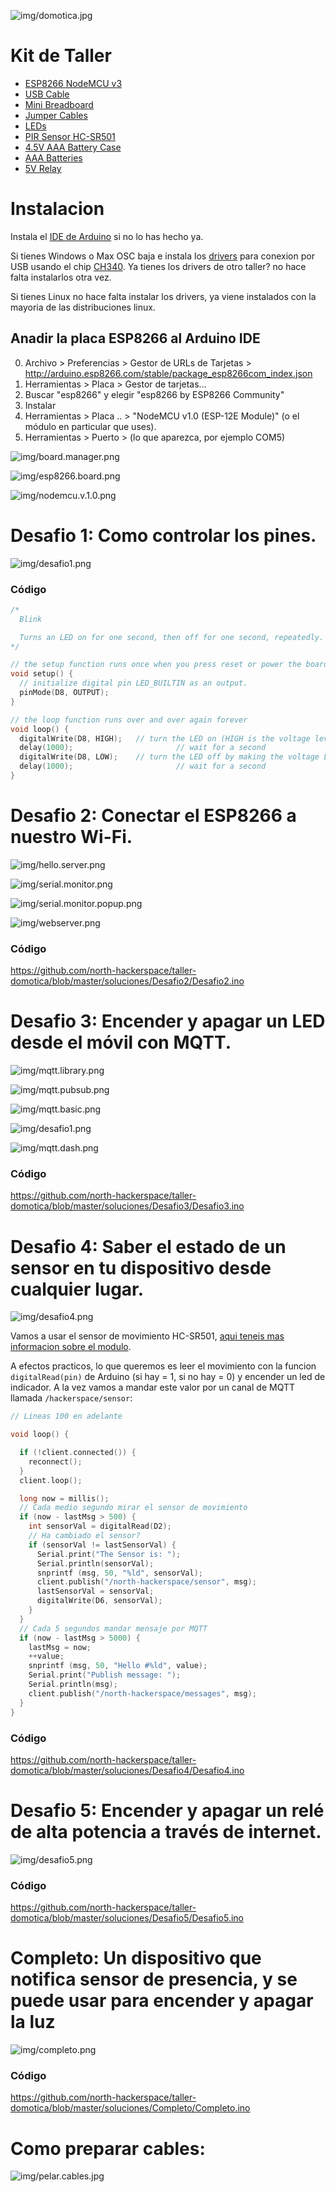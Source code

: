 ![img/domotica.jpg](img/domotica.jpg)

# Kit de Taller

- [ESP8266 NodeMCU v3](https://es.aliexpress.com/item/32965623530.html?spm=a2g0s.9042311.0.0.465063c0ZkESIK)
- [USB Cable](https://es.aliexpress.com/item/33063307001.html?spm=a2g0s.9042311.0.0.274263c06676gq)
- [Mini Breadboard](https://es.aliexpress.com/item/32655910710.html?spm=a2g0o.productlist.0.0.24663c53hgrOIp)
- [Jumper Cables](https://es.aliexpress.com/item/33038355606.html?spm=a2g0s.9042311.0.0.274263c0XEySyf)
- [LEDs](https://es.aliexpress.com/item/32886530132.html?spm=a2g0s.9042311.0.0.274263c0LKVxhL)
- [PIR Sensor HC-SR501](https://es.aliexpress.com/item/32733268757.html?spm=a2g0o.productlist.0.0.3ad361eaJmPVh6)
- [4.5V AAA Battery Case](https://es.aliexpress.com/item/32788925539.html?spm=a2g0o.productlist.0.0.72de6097ZVvz3G)
- [AAA Batteries](https://www.amazon.es/AmazonBasics-Pilas-alcalinas-industrial-unidades/dp/B07MLDJF3B)
- [5V Relay](https://es.aliexpress.com/item/32787576149.html?spm=a2g0o.productlist.0.0.550d43e1WM2Jas)

# Instalacion

Instala el [IDE de Arduino](https://www.arduino.cc/en/main/software) si no lo has hecho ya.

Si tienes Windows o Max OSC baja e instala los [drivers](/drivers) para conexion por USB usando el chip [CH340](https://www.rubinolab.com/clone-arduino-driver-chip-ch340-ch340g-ch341/). Ya tienes los drivers de otro taller? no hace falta instalarlos otra vez.

Si tienes Linux no hace falta instalar los drivers, ya viene instalados con la mayoria de las distribuciones linux.

## Anadir la placa ESP8266 al Arduino IDE

0. Archivo > Preferencias > Gestor de URLs de Tarjetas > http://arduino.esp8266.com/stable/package_esp8266com_index.json
1. Herramientas > Placa > Gestor de tarjetas...
2. Buscar "esp8266" y elegir "esp8266 by ESP8266 Community"
3. Instalar
4. Herramientas > Placa .. > "NodeMCU v1.0 (ESP-12E Module)" (o el módulo en particular que uses).
5. Herramientas > Puerto > (lo que aparezca, por ejemplo COM5)

![img/board.manager.png](img/board.manager.png)

![img/esp8266.board.png](img/esp8266.board.png)

![img/nodemcu.v.1.0.png](img/nodemcu.v.1.0.png)

# Desafio 1: Como controlar los pines.

![img/desafio1.png](img/desafio1.png)

### Código 

```cpp
/*
  Blink

  Turns an LED on for one second, then off for one second, repeatedly.
*/

// the setup function runs once when you press reset or power the board
void setup() {
  // initialize digital pin LED_BUILTIN as an output.
  pinMode(D8, OUTPUT);
}

// the loop function runs over and over again forever
void loop() {
  digitalWrite(D8, HIGH);   // turn the LED on (HIGH is the voltage level)
  delay(1000);                       // wait for a second
  digitalWrite(D8, LOW);    // turn the LED off by making the voltage LOW
  delay(1000);                       // wait for a second
}
```

# Desafio 2: Conectar el ESP8266 a nuestro Wi-Fi.

![img/hello.server.png](img/hello.server.png)

![img/serial.monitor.png](img/serial.monitor.png)

![img/serial.monitor.popup.png](img/serial.monitor.popup.png)

![img/webserver.png](img/webserver.png)

### Código 

https://github.com/north-hackerspace/taller-domotica/blob/master/soluciones/Desafio2/Desafio2.ino

# Desafio 3: Encender y apagar un LED desde el móvil con MQTT.

![img/mqtt.library.png](img/mqtt.library.png)

![img/mqtt.pubsub.png](img/mqtt.pubsub.png)

![img/mqtt.basic.png](img/mqtt.basic.png)

![img/desafio1.png](img/desafio1.png)

![img/mqtt.dash.png](img/mqtt.dash.png)

### Código 

https://github.com/north-hackerspace/taller-domotica/blob/master/soluciones/Desafio3/Desafio3.ino

# Desafio 4: Saber el estado de un sensor en tu dispositivo desde cualquier lugar.

![img/desafio4.png](img/desafio4.png)

Vamos a usar el sensor de movimiento HC-SR501, [aqui teneis mas informacion sobre el modulo](https://lastminuteengineers.com/pir-sensor-arduino-tutorial/).

A efectos practicos, lo que queremos es leer el movimiento con la funcion `digitalRead(pin)` de Arduino (si hay = 1, si no hay = 0) y encender un led de indicador. A la vez vamos a mandar este valor por un canal de MQTT llamada `/hackerspace/sensor`:

```cpp
// Lineas 100 en adelante

void loop() {

  if (!client.connected()) {
    reconnect();
  }
  client.loop();

  long now = millis();
  // Cada medio segundo mirar el sensor de movimiento
  if (now - lastMsg > 500) {
    int sensorVal = digitalRead(D2);
    // Ha cambiado el sensor?
    if (sensorVal != lastSensorVal) {
      Serial.print("The Sensor is: ");
      Serial.println(sensorVal);
      snprintf (msg, 50, "%ld", sensorVal);
      client.publish("/north-hackerspace/sensor", msg);
      lastSensorVal = sensorVal;
      digitalWrite(D6, sensorVal);
    }
  }
  // Cada 5 segundos mandar mensaje por MQTT
  if (now - lastMsg > 5000) {
    lastMsg = now;
    ++value;
    snprintf (msg, 50, "Hello #%ld", value);
    Serial.print("Publish message: ");
    Serial.println(msg);
    client.publish("/north-hackerspace/messages", msg);
  }
}

```

### Código 

https://github.com/north-hackerspace/taller-domotica/blob/master/soluciones/Desafio4/Desafio4.ino

# Desafio 5: Encender y apagar un relé de alta potencia a través de internet.

![img/desafio5.png](img/desafio5.png)

### Código 

https://github.com/north-hackerspace/taller-domotica/blob/master/soluciones/Desafio5/Desafio5.ino

# Completo: Un dispositivo que notifica sensor de presencia, y se puede usar para encender y apagar la luz

![img/completo.png](img/completo.png)

### Código 

https://github.com/north-hackerspace/taller-domotica/blob/master/soluciones/Completo/Completo.ino

# Como preparar cables:

![img/pelar.cables.jpg](img/pelar.cables.jpg)


